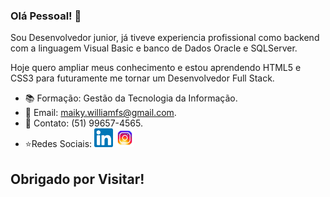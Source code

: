 ### Olá Pessoal! 👋

  Sou Desenvolvedor junior, já tiveve experiencia profissional como backend com a linguagem Visual Basic e banco de Dados Oracle e SQLServer.
  
Hoje quero ampliar meus conhecimento e estou aprendendo HTML5 e CSS3 para futuramente me tornar um Desenvolvedor Full Stack.

-  :books: Formação: Gestão da Tecnologia da Informação.
-  :email: Email: maiky.williamfs@gmail.com.
-  :calling: Contato: (51) 99657-4565.
-  ⭐Redes Sociais: 
[<img src="Imagens/icon-linkedin.png" width="30">](https://www.linkedin.com/in/maikywilliam/) [<img src="Imagens/icon-insta.png" width="30" text-aling="center">](https://www.instagram.com/maiky_william/)
## Obrigado por Visitar!

